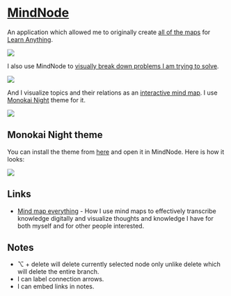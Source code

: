 # [MindNode](https://mindnode.com/)

An application which allowed me to originally create [all of the maps](https://www.dropbox.com/sh/df7lxpsizx0ukd7/AAAUZzX55vnfZMqTRuhzJbWwa?dl=0) for [Learn Anything](https://learn-anything.xyz).

![](https://raw.githubusercontent.com/learn-anything/2017-release/master/media/header.png)

I also use MindNode to [visually break down problems I am trying to solve](../../research/solving-problems.md).

![](https://i.imgur.com/qHAJdYk.png)

And I visualize topics and their relations as an [interactive mind map](https://my.mindnode.com/fFxApNMuV2GmAzkBYxcD5quSFBM5wevdSMcRTz7H#1464.4,-1059.5,0). I use [Monokai Night](https://github.com/nikitavoloboev/my-mac-os/tree/master/mindnode) theme for it.

![](https://i.imgur.com/Y7rqrKt.png)

## Monokai Night theme

You can install the theme from [here](https://www.dropbox.com/s/3koghcww8z3bxxp/Monokai%20Night.mindnodetheme?dl=1) and open it in MindNode. Here is how it looks:

![](https://i.imgur.com/Y7rqrKt.png)

## Links

- [Mind map everything](https://medium.com/@nikitavoloboev/mind-map-everything-d27670f70739) - How I use mind maps to effectively transcribe knowledge digitally and visualize thoughts and knowledge I have for both myself and for other people interested.

## Notes

- ⌥ + delete will delete currently selected node only unlike delete which will delete the entire branch.
- I can label connection arrows.
- I can embed links in notes.
